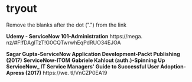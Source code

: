 # tryout

Remove the blanks after the dot (".") from the link

**Udemy - ServiceNow 101-Administration**
https://mega.    nz/#F!fDAglTzT!G0CQTwrwhEqPdRUO34EJOA

**Sagar Gupta-ServiceNow Application Development-Packt Publishing (2017)**
**ServiceNow-ITOM**
**Gabriele Kahlout (auth.)-Spinning Up ServiceNow_ IT Service Managers' Guide to Successful User Adoption-Apress (2017)**
https://we.    tl/VnCZP0EA19
